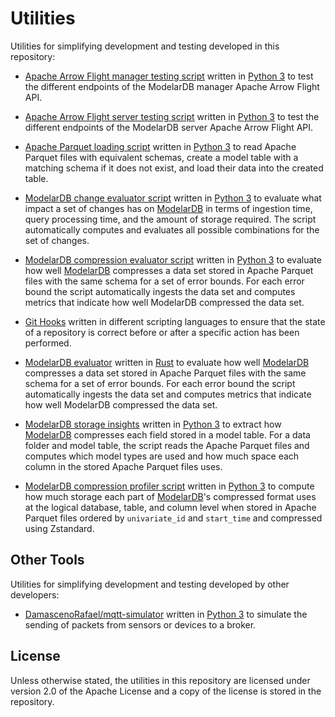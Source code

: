 # Utilities
Utilities for simplifying development and testing developed in this repository:

- [Apache Arrow Flight manager testing script](Apache-Arrow-Flight-Tester/manager.py) written in
  [Python 3](https://www.python.org/) to test the different endpoints of the ModelarDB manager Apache Arrow Flight API.

- [Apache Arrow Flight server testing script](Apache-Arrow-Flight-Tester/server.py) written in
  [Python 3](https://www.python.org/) to test the different endpoints of the ModelarDB server Apache Arrow Flight API.

- [Apache Parquet loading script](Apache-Parquet-Loader) written in [Python 3](https://www.python.org/) to read Apache
  Parquet files with equivalent schemas, create a model table with a matching schema if it does not exist, and load
  their data into the created table.

- [ModelarDB change evaluator script](Evaluate-ModelarDB-Changes) written in [Python 3](https://www.python.org/) to
  evaluate what impact a set of changes has on [ModelarDB](https://github.com/ModelarData/ModelarDB-RS) in terms of
  ingestion time, query processing time, and the amount of storage required. The script automatically computes and
  evaluates all possible combinations for the set of changes.

- [ModelarDB compression evaluator script](Evaluate-ModelarDB-Compression) written in [Python 3](https://www.python.org/)
  to evaluate how well [ModelarDB](https://github.com/ModelarData/ModelarDB-RS) compresses a data set stored in Apache
  Parquet files with the same schema for a set of error bounds. For each error bound the script automatically ingests
  the data set and computes metrics that indicate how well ModelarDB compressed the data set.

- [Git Hooks](Git-Hooks) written in different scripting languages to ensure that the state of a repository is correct
  before or after a specific action has been performed.

- [ModelarDB evaluator](ModelarDB-Evaluator) written in [Rust](https://www.rust-lang.org/) to evaluate how well
  [ModelarDB](https://github.com/ModelarData/ModelarDB-RS) compresses a data set stored in Apache Parquet files with the
  same schema for a set of error bounds. For each error bound the script automatically ingests the data set and computes
  metrics that indicate how well ModelarDB compressed the data set.

- [ModelarDB storage insights](ModelarDB-Storage-Insights) written in [Python 3](https://www.python.org/) to extract how
  [ModelarDB](https://github.com/ModelarData/ModelarDB-RS) compresses each field stored in a model table. For a data
  folder and model table, the script reads the Apache Parquet files and computes which model types are used and how much
  space each column in the stored Apache Parquet files uses.

- [ModelarDB compression profiler script](Profile-ModelarDB-Compression) written in [Python 3](https://www.python.org/)
  to compute how much storage each part of [ModelarDB](https://github.com/ModelarData/ModelarDB-RS)'s compressed format
  uses at the logical database, table, and column level when stored in Apache Parquet files ordered by `univariate_id`
  and `start_time` and compressed using Zstandard.
  
## Other Tools
Utilities for simplifying development and testing developed by other developers:

- [DamascenoRafael/mqtt-simulator](https://github.com/DamascenoRafael/mqtt-simulator) written in 
  [Python 3](https://www.python.org/) to simulate the sending of packets from sensors or devices to a broker.

## License
Unless otherwise stated, the utilities in this repository are licensed under version 2.0 of the Apache License and a
copy of the license is stored in the repository.
